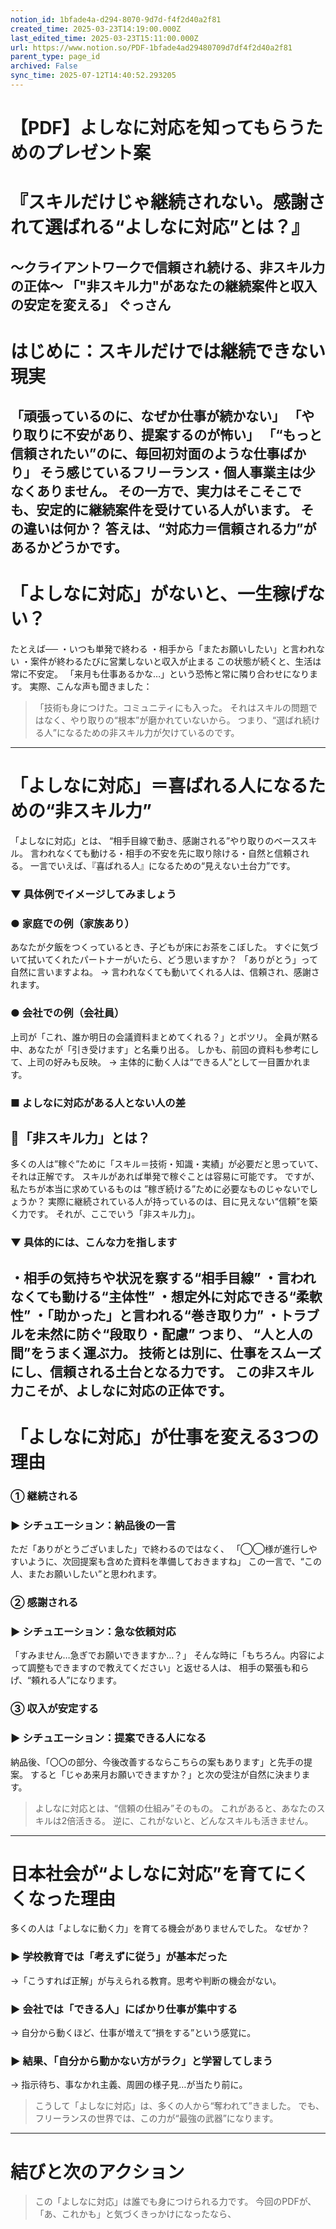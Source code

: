 ```yaml
---
notion_id: 1bfade4a-d294-8070-9d7d-f4f2d40a2f81
created_time: 2025-03-23T14:19:00.000Z
last_edited_time: 2025-03-23T15:11:00.000Z
url: https://www.notion.so/PDF-1bfade4ad29480709d7df4f2d40a2f81
parent_type: page_id
archived: False
sync_time: 2025-07-12T14:40:52.293205
---
```


# 【PDF】よしなに対応を知ってもらうためのプレゼント案

# 『スキルだけじゃ継続されない。感謝されて選ばれる“よしなに対応”とは？』
〜クライアントワークで信頼され続ける、非スキル力の正体〜
「"非スキル力"があなたの継続案件と収入の安定を変える」
ぐっさん
---
# はじめに：スキルだけでは継続できない現実
「頑張っているのに、なぜか仕事が続かない」
「やり取りに不安があり、提案するのが怖い」
「“もっと信頼されたい”のに、毎回初対面のような仕事ばかり」
そう感じているフリーランス・個人事業主は少なくありません。
その一方で、実力はそこそこでも、安定的に継続案件を受けている人がいます。
その違いは何か？
答えは、“対応力＝信頼される力”があるかどうかです。
---
# 「よしなに対応」がないと、一生稼げない？
たとえば──
・いつも単発で終わる
・相手から「またお願いしたい」と言われない
・案件が終わるたびに営業しないと収入が止まる
この状態が続くと、生活は常に不安定。
「来月も仕事あるかな…」という恐怖と常に隣り合わせになります。
実際、こんな声も聞きました：
> 「技術も身につけた。コミュニティにも入った。
それはスキルの問題ではなく、やり取りの“根本”が磨かれていないから。
つまり、“選ばれ続ける人”になるための非スキル力が欠けているのです。
---
# 「よしなに対応」＝喜ばれる人になるための“非スキル力”
「よしなに対応」とは、
“相手目線で動き、感謝される”やり取りのベーススキル。
言われなくても動ける・相手の不安を先に取り除ける・自然と信頼される。
一言でいえば、『喜ばれる人』になるための“見えない土台力”です。
### ▼ 具体例でイメージしてみましょう
### ● 家庭での例（家族あり）
あなたが夕飯をつくっているとき、子どもが床にお茶をこぼした。
すぐに気づいて拭いてくれたパートナーがいたら、どう思いますか？
「ありがとう」って自然に言いますよね。
→ 言われなくても動いてくれる人は、信頼され、感謝されます。
### ● 会社での例（会社員）
上司が「これ、誰か明日の会議資料まとめてくれる？」とポツリ。
全員が黙る中、あなたが「引き受けます」と名乗り出る。
しかも、前回の資料も参考にして、上司の好みも反映。
→ 主体的に動く人は“できる人”として一目置かれます。
### ■ よしなに対応がある人とない人の差
## 🔹「非スキル力」とは？
多くの人は”稼ぐ”ために「スキル＝技術・知識・実績」が必要だと思っていて、それは正解です。
スキルがあれば単発で稼ぐことは容易に可能です。
ですが、私たちが本当に求めているものは
”稼ぎ続ける”ために必要なものじゃないでしょうか？
実際に継続されている人が持っているのは、目に見えない“信頼”を築く力です。
それが、ここでいう「非スキル力」。
### ▼ 具体的には、こんな力を指します
・相手の気持ちや状況を察する“相手目線”
・言われなくても動ける“主体性”
・想定外に対応できる“柔軟性”
・「助かった」と言われる“巻き取り力”
・トラブルを未然に防ぐ“段取り・配慮”
つまり、
“人と人の間”をうまく運ぶ力。
技術とは別に、仕事をスムーズにし、信頼される土台となる力です。
この非スキル力こそが、よしなに対応の正体です。
---
# 「よしなに対応」が仕事を変える3つの理由
### ① 継続される
### ▶︎ シチュエーション：納品後の一言
ただ「ありがとうございました」で終わるのではなく、
「◯◯様が進行しやすいように、次回提案も含めた資料を準備しておきますね」
この一言で、“この人、またお願いしたい”と思われます。
### ② 感謝される
### ▶︎ シチュエーション：急な依頼対応
「すみません…急ぎでお願いできますか…？」
そんな時に「もちろん。内容によって調整もできますので教えてください」と返せる人は、
相手の緊張も和らげ、“頼れる人”になります。
### ③ 収入が安定する
### ▶︎ シチュエーション：提案できる人になる
納品後、「〇〇の部分、今後改善するならこちらの案もあります」と先手の提案。
すると「じゃあ来月お願いできますか？」と次の受注が自然に決まります。
> よしなに対応とは、“信頼の仕組み”そのもの。
これがあると、あなたのスキルは2倍活きる。
逆に、これがないと、どんなスキルも活きません。
---
#  日本社会が“よしなに対応”を育てにくくなった理由
多くの人は「よしなに動く力」を育てる機会がありませんでした。
なぜか？
### ▶︎ 学校教育では「考えずに従う」が基本だった
→「こうすれば正解」が与えられる教育。思考や判断の機会がない。
### ▶︎ 会社では「できる人」にばかり仕事が集中する
→ 自分から動くほど、仕事が増えて“損をする”という感覚に。
### ▶︎ 結果、「自分から動かない方がラク」と学習してしまう
→ 指示待ち、事なかれ主義、周囲の様子見…が当たり前に。
> こうして「よしなに対応」は、多くの人から“奪われて”きました。
でも、フリーランスの世界では、この力が“最強の武器”になります。
---
# 結びと次のアクション
> この「よしなに対応」は誰でも身につけられる力です。
> 今回のPDFが、「あ、これかも」と気づくきっかけになったなら、